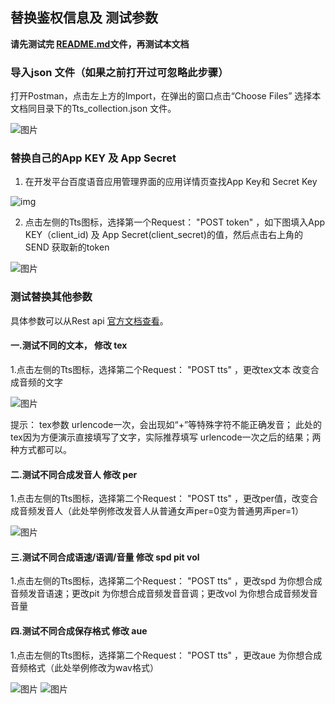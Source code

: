 ## 替换鉴权信息及 测试参数
**请先测试完 [README.md](/rest-api-tts/postman/README.md)文件，再测试本文档**

### 导入json 文件（如果之前打开过可忽略此步骤）

打开Postman，点击左上方的Import，在弹出的窗口点击“Choose Files” 选择本文档同目录下的Tts_collection.json 文件。

![图片](https://raw.githubusercontent.com/Baidu-AIP/speech-demo/master/rest-api-tts/postman/doc-images/201906201400.png)

### 替换自己的App KEY 及 App Secret

1. 在开发平台百度语音应用管理界面的应用详情页查找App Key和 Secret Key

![img](https://raw.githubusercontent.com/Baidu-AIP/speech-demo/master/rest-api-tts/postman/doc-images/201906201700.jpg)

2. 点击左侧的Tts图标，选择第一个Request： "POST token" ，如下图填入App KEY（client_id) 及 App Secret(client_secret)的值，然后点击右上角的SEND 获取新的token 

![图片](https://raw.githubusercontent.com/Baidu-AIP/speech-demo/master/rest-api-tts/postman/doc-images/201906261704.png)



### 测试替换其他参数

具体参数可以从Rest api [官方文档查看](http://ai.baidu.com/docs#/TTS-API/41ac79a6)。

#### 一.测试不同的文本， 修改 tex

1.点击左侧的Tts图标，选择第二个Request： "POST tts" ，更改tex文本 改变合成音频的文字

![图片](https://raw.githubusercontent.com/Baidu-AIP/speech-demo/master/rest-api-tts/postman/doc-images/201906261705.png)

提示： tex参数 urlencode一次，会出现如“+”等特殊字符不能正确发音；
此处的tex因为方便演示直接填写了文字，实际推荐填写 urlencode一次之后的结果；两种方式都可以。
    
#### 二.测试不同合成发音人  修改 per 

1.点击左侧的Tts图标，选择第二个Request： "POST tts" ，更改per值，改变合成音频发音人（此处举例修改发音人从普通女声per=0变为普通男声per=1）

![图片](https://raw.githubusercontent.com/Baidu-AIP/speech-demo/master/rest-api-tts/postman/doc-images/201906261706.png)

#### 三.测试不同合成语速/语调/音量      修改 spd pit vol

1.点击左侧的Tts图标，选择第二个Request： "POST tts" ，更改spd 为你想合成音频发音语速；更改pit 为你想合成音频发音音调；更改vol 为你想合成音频发音音量


#### 四.测试不同合成保存格式 修改 aue 

1.点击左侧的Tts图标，选择第二个Request： "POST tts" ，更改aue 为你想合成音频格式（此处举例修改为wav格式）

![图片](https://raw.githubusercontent.com/Baidu-AIP/speech-demo/master/rest-api-tts/postman/doc-images/20190626179.png)
![图片](https://raw.githubusercontent.com/Baidu-AIP/speech-demo/master/rest-api-tts/postman/doc-images/201906261710.png)
